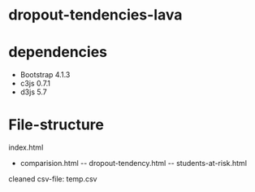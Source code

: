 # dropout-tendencies-lava

# dependencies
- Bootstrap 4.1.3
- c3js 0.7.1
- d3js 5.7

# File-structure
index.html
- comparision.html
-- dropout-tendency.html
-- students-at-risk.html

cleaned csv-file: temp.csv
